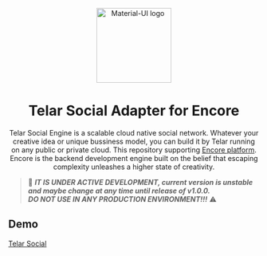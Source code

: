 
<p align="center">
  <a href="https://telar.dec/" rel="noopener" target="_blank"><img width="150" src="https://raw.githubusercontent.com/red-gold/red-gold-web/master/website/static/img/logos/telar-social-logo/profile.png" alt="Material-UI logo"></a></p>
</p>

<h1 align="center">Telar Social Adapter for Encore</h1>

<div align="center">
 Telar Social Engine is a scalable cloud native social network. Whatever your creative idea or unique bussiness model, you can build it by Telar running on any public or private cloud.
  This repository supporting <a href="https://encore.dev">Encore platform</a>. Encore is the backend development engine built on the belief that escaping complexity unleashes a higher state of creativity.
</div>

> 🚧 ***IT IS UNDER ACTIVE DEVELOPMENT, current version is unstable and maybe change at any time until release of v1.0.0.***
<br>***DO NOT USE IN ANY PRODUCTION ENVIRONMENT!!!*** ⚠️

## Demo
[Telar Social](https://social.telar.dev)

